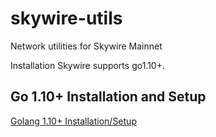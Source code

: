 # skywire-utils
Network utilities for Skywire Mainnet

Installation
Skywire supports go1.10+.

## Go 1.10+ Installation and Setup
[Golang 1.10+ Installation/Setup](https://github.com/devzone777/skycoin/blob/develop/INSTALLATION.md)
